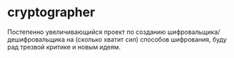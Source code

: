 # cryptographer
Постепенно увеличивающийся проект по созданию шифровальщика/дешифровальщика на (сколько хватит сил) способов шифрования, буду рад трезвой критике и новым идеям.
